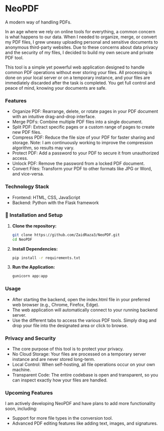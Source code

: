 # NeoPDF
A modern way of handling PDFs.

In an age where we rely on online tools for everything, a common concern is what happens to our data. When I needed to organize, merge, or convert my PDF files, I grew uneasy uploading personal and sensitive documents to anonymous third-party websites. Due to these concerns about data privacy and the security of my files, I decided to build my own secure and private PDF tool.

This tool is a simple yet powerful web application designed to handle common PDF operations without ever storing your files. All processing is done on your local server or on a temporary instance, and your files are immediately discarded after the task is completed. You get full control and peace of mind, knowing your documents are safe.

### Features
- Organize PDF: Rearrange, delete, or rotate pages in your PDF document with an intuitive drag-and-drop interface.
- Merge PDFs: Combine multiple PDF files into a single document.
- Split PDF: Extract specific pages or a custom range of pages to create new PDF files.
- Compress PDF: Reduce the file size of your PDF for faster sharing and storage. Note: I am continuously working to improve the compression algorithm, so results may vary.
- Protect PDF: Add a password to your PDF to secure it from unauthorized access.
- Unlock PDF: Remove the password from a locked PDF document.
- Convert Files: Transform your PDF to other formats like JPG or Word, and vice-versa.

### Technology Stack
* Frontend: HTML, CSS, JavaScript
* Backend: Python with the Flask framework

### 🚀 Installation and Setup

1.  **Clone the repository:**
    ```bash
    git clone https://github.com/ZaidRaza3/NeoPDF.git
    cd NeoPDF
    ```

2.  **Install Dependencies:**
    ```bash
    pip install -r requirements.txt
    ```

3.  **Run the Application:**
    ```bash
    gunicorn app:app
    ```

### Usage
- After starting the backend, open the index.html file in your preferred web browser (e.g., Chrome, Firefox, Edge).
- The web application will automatically connect to your running backend server.
- Use the different tabs to access the various PDF tools. Simply drag and drop your file into the designated area or click to browse.

### Privacy and Security
- The core purpose of this tool is to protect your privacy.
- No Cloud Storage: Your files are processed on a temporary server instance and are never stored long-term.
- Local Control: When self-hosting, all file operations occur on your own machine.
- Transparent Code: The entire codebase is open and transparent, so you can inspect exactly how your files are handled.

### Upcoming Features
I am actively developing NeoPDF and have plans to add more functionality soon, including:
  * Support for more file types in the conversion tool.
  * Advanced PDF editing features like adding text, images, and signatures.
